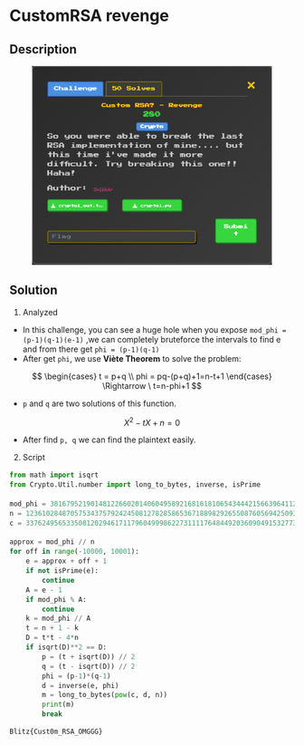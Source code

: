 # CustomRSA revenge

## Description

<figure><img src=".gitbook/assets/image.png" alt=""><figcaption></figcaption></figure>



## Solution

1. Analyzed

* In this challenge, you can see a huge hole when you expose `mod_phi = (p-1)(q-1)(e-1)` ,we can completely bruteforce the intervals to find e and from there get `phi = (p-1)(q-1)`&#x20;
* After get `phi`, we use **Viète Theorem** to solve the problem:

$$
\begin{cases}
t = p+q \\
phi = pq-(p+q)+1=n-t+1 
\end{cases} \Rightarrow \ t=n-phi+1
$$

* `p` and `q` are two solutions of this function.

$$
X^{2}-tX+n=0
$$

* After find `p, q` we can find the plaintext easily.



2. Script

```python
from math import isqrt
from Crypto.Util.number import long_to_bytes, inverse, isPrime

mod_phi = 381679521901481226602014060495892168161810654344421566396411258375972593287031851626446898065545609421743932153327689119440405912     # mod_phi
n = 1236102848705753437579242450812782858653671889829265508760569425093229541662967763302228061        # n
c = 337624956533508120294617117960499986227311117648449203609049153277315646351029821010820258         # c

approx = mod_phi // n            
for off in range(-10000, 10001):
    e = approx + off + 1   
    if not isPrime(e): 
        continue
    A = e - 1
    if mod_phi % A: 
        continue
    k = mod_phi // A
    t = n + 1 - k
    D = t*t - 4*n
    if isqrt(D)**2 == D:
        p = (t + isqrt(D)) // 2
        q = (t - isqrt(D)) // 2
        phi = (p-1)*(q-1)
        d = inverse(e, phi)
        m = long_to_bytes(pow(c, d, n))
        print(m)       
        break
```

```
Blitz{Cust0m_RSA_OMGGG}
```

